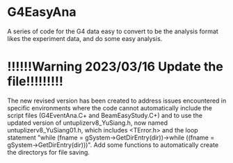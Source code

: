 # G4EasyAna
A series of code for the G4 data easy to convert to be the analysis format likes the experiment data, and do some easy analysis.
# !!!!!!Warning 2023/03/16 Update the file!!!!!!!!!
The new revised version has been created to address issues encountered in specific environments where the code cannot automatically include the script files (G4EventAna.C+ and BeamEasyStudy.C+) and to use the updated version of untuplizerv8_YuSiang.h, now named untuplizerv8_YuSiang01.h, which includes <TError.h> and the loop statement "while (fname = gSystem->GetDirEntry(dir))->while ((fname = gSystem->GetDirEntry(dir)))".
Add some functions to automatically create the directorys for file saving.
